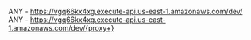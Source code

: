  

   ANY - https://vgq66kx4xg.execute-api.us-east-1.amazonaws.com/dev/
  ANY - https://vgq66kx4xg.execute-api.us-east-1.amazonaws.com/dev/{proxy+}